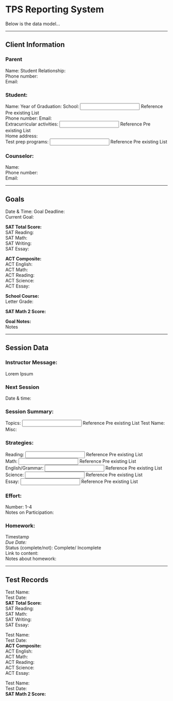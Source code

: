 # TPS Reporting System  


Below is the data model...

------

## Client Information 

### Parent  
Name:
Student Relationship:  
Phone number:  
Email:  

### Student:
Name:
Year of Graduation:
School: <input> Reference Pre existing List </input>    
Phone number:
Email:  
Extracurricular activities: <input> Reference Pre existing List </input>   
Home address:  
Test prep programs:  <input> Reference Pre existing List </input>  

### Counselor:  
Name:  
Phone number:  
Email:  

------

## Goals  
Date & Time:
Goal Deadline:  
Current Goal:    

<strong>SAT Total Score:</strong>  
SAT Reading:  
SAT Math:  
SAT Writing:  
SAT Essay:   


<strong>ACT Composite:</strong>  
ACT English:  
ACT Math:  
ACT Reading:  
ACT Science:   
ACT Essay:  

<strong>School Course: </strong>  
Letter Grade:  

<strong>SAT Math 2 Score:</strong>

<strong>Goal Notes:</strong>  
<text>Notes</text>

------

## Session Data

### Instructor Message:
<string> Lorem Ipsum </string>  

### Next Session
Date & time:

### Session Summary:
<string>
Topics:   
<input> Reference Pre existing List </input>  
Test Name: <dropdown>  
Misc: <string>

### Strategies: 
Reading: <input> Reference Pre existing List </input>  
Math: <input> Reference Pre existing List </input>  
English/Grammar: <input> Reference Pre existing List </input>  
Science: <input> Reference Pre existing List </input>  
Essay: <input> Reference Pre existing List </input>  

### Effort:
Number: 1-4   
Notes on Participation: <string></string>  

### Homework:
Timestamp  
<em>Due Date:</em>   
Status (complete/not): Complete/ Incomplete     
Link to content:   
Notes about homework:  

------

## Test Records

Test Name:    
Test Date:  
<strong>SAT Total Score:</strong>  
SAT Reading:  
SAT Math:  
SAT Writing:  
SAT Essay:   

Test Name:    
Test Date:  
<strong>ACT Composite:</strong>  
ACT English:  
ACT Math:  
ACT Reading:  
ACT Science:   
ACT Essay: 

Test Name:    
Test Date:  
<strong>SAT Math 2 Score:</strong>   




















